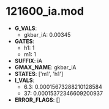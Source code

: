 # 121600_ia.mod

- **G_VALS**:
  - gkbar_iA: 0.00345
- **GATES**:
  - h1: 1
  - m1: 1
- **SUFFIX**: iA
- **GMAX_NAME**: gkbar_iA
- **STATES**: ['m1', 'h1']
- **I_VALS**:
  - 6.3: 0.00015673288210128584
  - 37: 0.00015372346609200937
- **ERROR_FLAGS**: []
